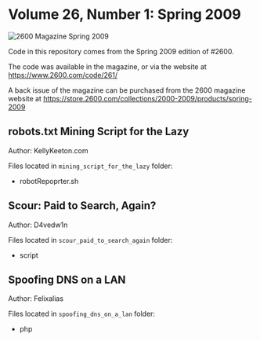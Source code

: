 # Volume 26, Number 1: Spring 2009

![2600 Magazine Spring 2009](https://www.2600.com/sites/default/files/styles/large/public/sp091.gif)

Code in this repository comes from the Spring 2009 edition of #2600.

The code was available in the magazine, or via the website at https://www.2600.com/code/261/

A back issue of the magazine can be purchased from the 2600 magazine website at https://store.2600.com/collections/2000-2009/products/spring-2009

## robots.txt Mining Script for the Lazy

Author: KellyKeeton.com

Files located in `mining_script_for_the_lazy` folder:

* robotRepoprter.sh

## Scour: Paid to Search, Again?

Author: D4vedw1n

Files located in `scour_paid_to_search_again` folder:

* script

## Spoofing DNS on a LAN

Author: Felixalias

Files located in `spoofing_dns_on_a_lan` folder:

* php



